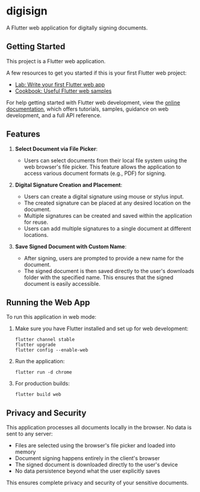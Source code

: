 # digisign

A Flutter web application for digitally signing documents.

## Getting Started

This project is a Flutter web application.

A few resources to get you started if this is your first Flutter web project:

- [Lab: Write your first Flutter web app](https://docs.flutter.dev/get-started/web)
- [Cookbook: Useful Flutter web samples](https://docs.flutter.dev/cookbook)

For help getting started with Flutter web development, view the
[online documentation](https://docs.flutter.dev/), which offers tutorials,
samples, guidance on web development, and a full API reference.

## Features

1. **Select Document via File Picker**:
    - Users can select documents from their local file system using the web browser's file picker. This feature allows the application to access various document formats (e.g., PDF) for signing.

2. **Digital Signature Creation and Placement**:
    - Users can create a digital signature using mouse or stylus input.
    - The created signature can be placed at any desired location on the document.
    - Multiple signatures can be created and saved within the application for reuse.
    - Users can add multiple signatures to a single document at different locations.

3. **Save Signed Document with Custom Name**:
    - After signing, users are prompted to provide a new name for the document.
    - The signed document is then saved directly to the user's downloads folder with the specified name. This ensures that the signed document is easily accessible.

## Running the Web App

To run this application in web mode:

1. Make sure you have Flutter installed and set up for web development:
   ```
   flutter channel stable
   flutter upgrade
   flutter config --enable-web
   ```

2. Run the application:

   ```
   flutter run -d chrome
   ```

3. For production builds:

   ```
   flutter build web
   ```

## Privacy and Security

This application processes all documents locally in the browser. No data is sent to any server:

- Files are selected using the browser's file picker and loaded into memory
- Document signing happens entirely in the client's browser
- The signed document is downloaded directly to the user's device
- No data persistence beyond what the user explicitly saves

This ensures complete privacy and security of your sensitive documents.
